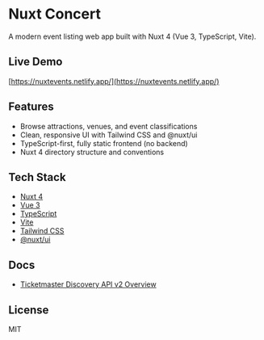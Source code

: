 # Nuxt Concert

A modern event listing web app built with Nuxt 4 (Vue 3, TypeScript, Vite).

## Live Demo

[https://nuxtevents.netlify.app/](https://nuxtevents.netlify.app/)

## Features
- Browse attractions, venues, and event classifications
- Clean, responsive UI with Tailwind CSS and @nuxt/ui
- TypeScript-first, fully static frontend (no backend)
- Nuxt 4 directory structure and conventions

## Tech Stack
- [Nuxt 4](https://nuxt.com/)
- [Vue 3](https://vuejs.org/)
- [TypeScript](https://www.typescriptlang.org/)
- [Vite](https://vitejs.dev/)
- [Tailwind CSS](https://tailwindcss.com/)
- [@nuxt/ui](https://ui.nuxt.com/)

## Docs

- [Ticketmaster Discovery API v2 Overview](https://developer.ticketmaster.com/products-and-docs/apis/discovery-api/v2/#overview)

## License

MIT
